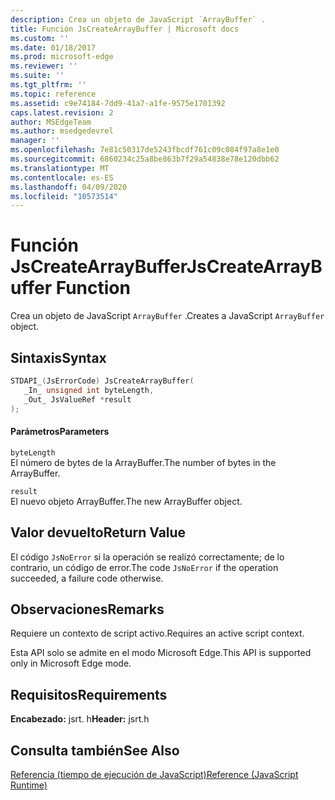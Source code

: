 ```yaml
---
description: Crea un objeto de JavaScript `ArrayBuffer` .
title: Función JsCreateArrayBuffer | Microsoft docs
ms.custom: ''
ms.date: 01/18/2017
ms.prod: microsoft-edge
ms.reviewer: ''
ms.suite: ''
ms.tgt_pltfrm: ''
ms.topic: reference
ms.assetid: c9e74184-7dd9-41a7-a1fe-9575e1701392
caps.latest.revision: 2
author: MSEdgeTeam
ms.author: msedgedevrel
manager: ''
ms.openlocfilehash: 7e81c50317de5243fbcdf761c09c084f97a8e1e0
ms.sourcegitcommit: 6860234c25a8be863b7f29a54838e78e120dbb62
ms.translationtype: MT
ms.contentlocale: es-ES
ms.lasthandoff: 04/09/2020
ms.locfileid: "10573514"
---
```

# <span data-ttu-id="8153f-103">Función JsCreateArrayBuffer</span><span class="sxs-lookup"><span data-stu-id="8153f-103">JsCreateArrayBuffer Function</span></span>
<span data-ttu-id="8153f-104">Crea un objeto de JavaScript `ArrayBuffer` .</span><span class="sxs-lookup"><span data-stu-id="8153f-104">Creates a JavaScript `ArrayBuffer` object.</span></span>  
  
## <span data-ttu-id="8153f-105">Sintaxis</span><span class="sxs-lookup"><span data-stu-id="8153f-105">Syntax</span></span>  
  
```cpp  
STDAPI_(JsErrorCode) JsCreateArrayBuffer(  
   _In_ unsigned int byteLength,  
   _Out_ JsValueRef *result  
);  
```  
  
#### <span data-ttu-id="8153f-106">Parámetros</span><span class="sxs-lookup"><span data-stu-id="8153f-106">Parameters</span></span>  
 `byteLength`  
 <span data-ttu-id="8153f-107">El número de bytes de la ArrayBuffer.</span><span class="sxs-lookup"><span data-stu-id="8153f-107">The number of bytes in the ArrayBuffer.</span></span>  
  
 `result`  
 <span data-ttu-id="8153f-108">El nuevo objeto ArrayBuffer.</span><span class="sxs-lookup"><span data-stu-id="8153f-108">The new ArrayBuffer object.</span></span>  
  
## <span data-ttu-id="8153f-109">Valor devuelto</span><span class="sxs-lookup"><span data-stu-id="8153f-109">Return Value</span></span>  
 <span data-ttu-id="8153f-110">El código `JsNoError` si la operación se realizó correctamente; de lo contrario, un código de error.</span><span class="sxs-lookup"><span data-stu-id="8153f-110">The code `JsNoError` if the operation succeeded, a failure code otherwise.</span></span>  
  
## <span data-ttu-id="8153f-111">Observaciones</span><span class="sxs-lookup"><span data-stu-id="8153f-111">Remarks</span></span>  
 <span data-ttu-id="8153f-112">Requiere un contexto de script activo.</span><span class="sxs-lookup"><span data-stu-id="8153f-112">Requires an active script context.</span></span>  
  
 <span data-ttu-id="8153f-113">Esta API solo se admite en el modo Microsoft Edge.</span><span class="sxs-lookup"><span data-stu-id="8153f-113">This API is supported only in Microsoft Edge mode.</span></span>  
  
## <span data-ttu-id="8153f-114">Requisitos</span><span class="sxs-lookup"><span data-stu-id="8153f-114">Requirements</span></span>  
 <span data-ttu-id="8153f-115">**Encabezado:** jsrt. h</span><span class="sxs-lookup"><span data-stu-id="8153f-115">**Header:** jsrt.h</span></span>  
  
## <span data-ttu-id="8153f-116">Consulta también</span><span class="sxs-lookup"><span data-stu-id="8153f-116">See Also</span></span>  
 [<span data-ttu-id="8153f-117">Referencia (tiempo de ejecución de JavaScript)</span><span class="sxs-lookup"><span data-stu-id="8153f-117">Reference (JavaScript Runtime)</span></span>](../chakra-hosting/reference-javascript-runtime.md)